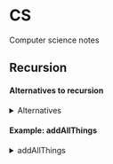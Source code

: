 # CS
Computer science notes

## Recursion

#### Alternatives to recursion

<details>
<summary>Alternatives</summary>

  #### hard coded
  - for small, known number of times 

  #### for loops
  - good for set number of times
  - great for arrays and objects

  #### while loops
  - good for unknown number of times


  #### variable depth
  ```js
    let animals = {
      dog: {
        labrador: {
          american: '',
          english: ''
        }, 
        akita: {
          japanese: '',
          american: ''
        }
      },
      cat: ''
    }
  ```
</details>


#### Example: addAllThings

<details><summary>addAllThings</summary>
  
  ```js
    function addAllThings(n) {
      if (n === 1) {
        console.log('done');
        return ;
      }
      else {
        console.log('n', n);
        return n + addAllThings(n - 1);
      }
    }
    addAllThings(4
  ```

  - Each iteration of the recursion function runs and remains on the pending call stack because it cannot yet complete until the last time, when it finally gets a value.

</details>

